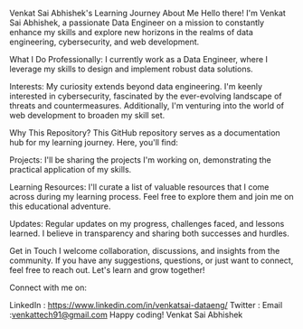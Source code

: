 Venkat Sai Abhishek's Learning Journey
About Me
Hello there! I'm Venkat Sai Abhishek, a passionate Data Engineer on a mission to constantly enhance my skills and explore new horizons in the realms of data engineering, cybersecurity, and web development.

What I Do
Professionally: I currently work as a Data Engineer, where I leverage my skills to design and implement robust data solutions.

Interests: My curiosity extends beyond data engineering. I'm keenly interested in cybersecurity, fascinated by the ever-evolving landscape of threats and countermeasures. Additionally, I'm venturing into the world of web development to broaden my skill set.

Why This Repository?
This GitHub repository serves as a documentation hub for my learning journey. Here, you'll find:

Projects: I'll be sharing the projects I'm working on, demonstrating the practical application of my skills.

Learning Resources: I'll curate a list of valuable resources that I come across during my learning process. Feel free to explore them and join me on this educational adventure.

Updates: Regular updates on my progress, challenges faced, and lessons learned. I believe in transparency and sharing both successes and hurdles.

Get in Touch
I welcome collaboration, discussions, and insights from the community. If you have any suggestions, questions, or just want to connect, feel free to reach out. Let's learn and grow together!

Connect with me on:

LinkedIn : https://www.linkedin.com/in/venkatsai-dataeng/
Twitter : 
Email :venkattech91@gmail.com
Happy coding!
Venkat Sai Abhishek
